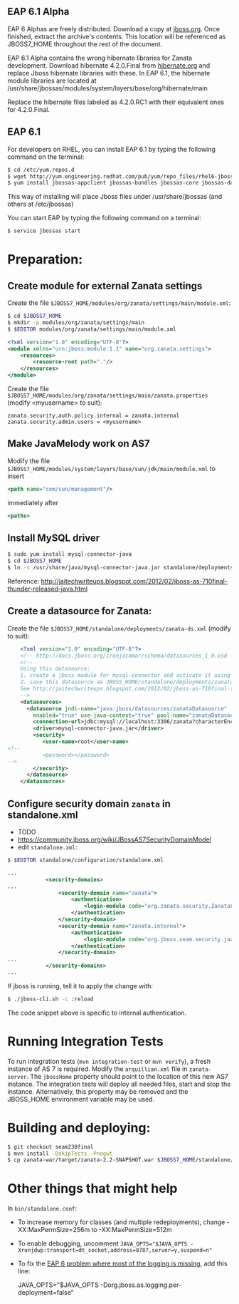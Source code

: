 ## EAP 6.1 Alpha

EAP 6 Alphas are freely distributed. Download a copy at [jboss.org](http://www.jboss.org/jbossas/downloads). Once finished, extract the archive's contents. This location will be referenced as JBOSS7_HOME throughout the rest of the document.

EAP 6.1 Alpha contains the wrong hibernate libraries for Zanata development. Download hibernate 4.2.0.Final from [hibernate.org](www.hibernate.org) and replace Jboss hibernate libraries with these. In EAP 6.1, the hibernate module libraries are located at /usr/share/jbossas/modules/system/layers/base/org/hibernate/main

Replace the hibernate files labeled as 4.2.0.RC1 with their equivalent ones for 4.2.0.Final.

## EAP 6.1

For developers on RHEL, you can install EAP 6.1 by typing the following command on the terminal:

```sh
$ cd /etc/yum.repos.d
$ wget http://yum.engineering.redhat.com/pub/yum/repo_files/rhel6-jboss-eap-6.repo
$ yum install jbossas-appclient jbossas-bundles jbossas-core jbossas-domain jbossas-hornetq-native jbossas-jbossweb-native jbossas-modules-eap jbossas-product-eap jbossas-standalone jbossas-welcome-content-eap
```

This way of installing will place Jboss files under /usr/share/jbossas (and others at /etc/jbossas)

You can start EAP by typing the following command on a terminal:

```sh
$ service jbossas start
```

# Preparation:
## Create module for external Zanata settings
Create the file `$JBOSS7_HOME/modules/org/zanata/settings/main/module.xml`:
```sh
$ cd $JBOSS7_HOME
$ mkdir -p modules/org/zanata/settings/main
$ $EDITOR modules/org/zanata/settings/main/module.xml
```

```xml
<?xml version="1.0" encoding="UTF-8"?>
<module xmlns="urn:jboss:module:1.1" name="org.zanata.settings">
    <resources>
        <resource-root path="."/>
    </resources>
</module>
```
Create the file `$JBOSS7_HOME/modules/org/zanata/settings/main/zanata.properties` (modify &lt;myusername&gt; to suit):
```properties
zanata.security.auth.policy.internal = zanata.internal
zanata.security.admin.users = <myusername>
```
## Make JavaMelody work on AS7
Modify the file `$JBOSS7_HOME/modules/system/layers/base/sun/jdk/main/module.xml` to insert 
```xml
<path name="com/sun/management"/>
```
immediately after
```xml
<paths>
```
## Install MySQL driver
```sh
$ sudo yum install mysql-connector-java
$ cd $JBOSS7_HOME
$ ln -s /usr/share/java/mysql-connector-java.jar standalone/deployments/
```
Reference: http://jaitechwriteups.blogspot.com/2012/02/jboss-as-710final-thunder-released-java.html

## Create a datasource for Zanata:
Create the file `$JBOSS7_HOME/standalone/deployments/zanata-ds.xml` (modify to suit):
```xml
    <?xml version="1.0" encoding="UTF-8"?>
    <!-- http://docs.jboss.org/ironjacamar/schema/datasources_1_0.xsd -->
    <!--
    Using this datasource:
    1. create a jboss module for mysql-connector and activate it using jboss-cli.sh
    2. save this datasource as JBOSS_HOME/standalone/deployments/zanata-ds.xml
    See http://jaitechwriteups.blogspot.com/2012/02/jboss-as-710final-thunder-released-java.html
    -->
    <datasources>
      <datasource jndi-name="java:jboss/datasources/zanataDatasource"
        enabled="true" use-java-context="true" pool-name="zanataDatasource">
        <connection-url>jdbc:mysql://localhost:3306/zanata?characterEncoding=UTF-8</connection-url>
        <driver>mysql-connector-java.jar</driver>
        <security>
           <user-name>root</user-name>
<!--
           <password></password>
-->
        </security>
      </datasource>
    </datasources>
```
## Configure security domain `zanata` in standalone.xml
 * TODO
 * https://community.jboss.org/wiki/JBossAS7SecurityDomainModel
 * edit `standalone.xml`:
```sh
$ $EDITOR standalone/configuration/standalone.xml
```
```xml
...
            <security-domains>
...
                <security-domain name="zanata">
                    <authentication>
                        <login-module code="org.zanata.security.ZanataCentralLoginModule" flag="required"/>
                    </authentication>
                </security-domain>
                <security-domain name="zanata.internal">
                    <authentication>
                        <login-module code="org.jboss.seam.security.jaas.SeamLoginModule" flag="required"/>
                    </authentication>
                </security-domain>
...
            </security-domains>
...
```
If jboss is running, tell it to apply the change with:
```sh
$ ./jboss-cli.sh -c :reload
```

The code snippet above is specific to internal authentication.

# Running Integration Tests

To run integration tests (`mvn integration-test` or `mvn verify`), a fresh instance of AS 7 is required. Modify the `arquillian.xml` file in `zanata-server`. The `jbossHome` property should point to the location of this new AS7 instance. The integration tests will deploy all needed files, start and stop the instance. Alternatively, this property may be removed and the JBOSS_HOME environment variable may be used.

# Building and deploying:
```sh
$ git checkout seam230final
$ mvn install -DskipTests -Pnogwt
$ cp zanata-war/target/zanata-2.2-SNAPSHOT.war $JBOSS7_HOME/standalone/deployments/zanata.war
```
# Other things that might help
In `bin/standalone.conf`:
 * To increase memory for classes (and multiple redeployments), change -XX:MaxPermSize=256m to -XX:MaxPermSize=512m
 * To enable debugging, uncomment `JAVA_OPTS="$JAVA_OPTS -Xrunjdwp:transport=dt_socket,address=8787,server=y,suspend=n"`
 * To fix the [EAP 6 problem where most of the logging is missing](http://stackoverflow.com/questions/12670415/log4j-doesnt-log-anything-under-jboss-6-eap), add this line:

    JAVA_OPTS="$JAVA_OPTS -Dorg.jboss.as.logging.per-deployment=false"